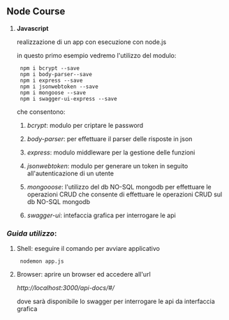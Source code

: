 ## Node Course

1. **Javascript**
   
    realizzazione di un app con esecuzione con node.js
    
    in questo primo esempio vedremo l'utilizzo del modulo:
    
        npm i bcrypt --save
        npm i body-parser--save
        npm i express --save
        npm i jsonwebtoken --save
        npm i mongoose --save
        npm i swagger-ui-express --save
     
    che consentono:
    
    1. *bcrypt*: modulo per criptare le password
    
    2. *body-parser*: per effettuare il parser delle risposte in json
    
    3. *express*: modulo middleware per la gestione delle funzioni
    
    4. *jsonwebtoken*: modulo per generare un token in seguito all'autenticazione di un utente
       
    5. *mongooose*: l'utilizzo del db NO-SQL mongodb per effettuare le operazioni CRUD che consente di effettuare le operazioni CRUD sul db NO-SQL mongodb
    
    6. *swagger-ui*: intefaccia grafica per interrogare le api
    

### *Guida utilizzo*: 

1. Shell: eseguire il comando per avviare applicativo

        nodemon app.js

2. Browser: aprire un browser ed accedere all'url
   
   *http://localhost:3000/api-docs/#/*
   
   dove sarà disponibile lo swagger per interrogare le api da interfaccia grafica


